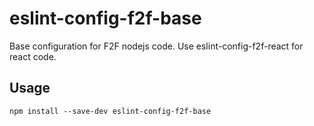 # eslint-config-f2f-base
Base configuration for F2F nodejs code. Use eslint-config-f2f-react for react code.

## Usage
```shell
npm install --save-dev eslint-config-f2f-base
```